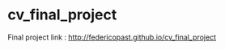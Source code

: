 cv_final_project
================

Final project link : http://federicopast.github.io/cv_final_project
